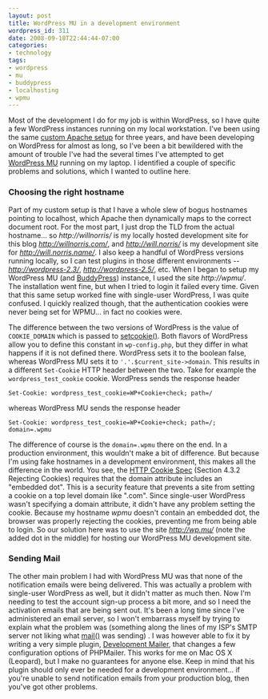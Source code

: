 ```yaml
---
layout: post
title: WordPress MU in a development environment
wordpress_id: 311
date: 2008-09-18T22:44:44-07:00
categories:
- technology
tags:
- wordpress
- mu
- buddypress
- localhosting
- wpmu
---
```

Most of the development I do for my job is within WordPress, so I have quite a few WordPress instances running on my
local workstation.  I've been using the same [custom Apache setup][] for three years, and have been developing on
WordPress for almost as long, so I've been a bit bewildered with the amount of trouble I've had the several times I've
attempted to get [WordPress MU][] running on my laptop.  I identified a couple of specific problems and solutions, which
I wanted to outline here.

[custom Apache setup]: http://willnorris.com/2005/05/dev_environment
[WordPress MU]: http://mu.wordpress.org/

### Choosing the right hostname ###

Part of my custom setup is that I have a whole slew of bogus hostnames pointing to localhost, which Apache then
dynamically maps to the correct document root.  For the most part, I just drop the TLD from the actual hostname... so
*http://willnorris/* is my locally hosted development site for this blog *http://willnorris.com/*, and
*http://will.norris/* is my development site for *http://will.norris.name/*.  I also keep a handful of WordPress
versions running locally, so I can test plugins in those different environments -- *http://wordpress-2.3/*,
*http://wordpress-2.5/*, etc.  When I began to setup my WordPress MU (and [BuddyPress][]) instance, I used the site
*http://wpmu/*.  The installation went fine, but when I tried to login it failed every time.  Given that this same setup
worked fine with single-user WordPress, I was quite confused.  I quickly realized though, that the authentication
cookies were never being set for WPMU... in fact no cookies were.

The difference between the two versions of WordPress is the value of `COOKIE_DOMAIN` which is passed to [setcookie()][].
Both flavors of WordPress allow you to define this constant in `wp-config.php`, but they differ in what happens if it is
not defined there.  WordPress sets it to the boolean false, whereas WordPress MU sets it to `'.'.$current_site->domain`.
This results in a different `Set-Cookie` HTTP header between the two.  Take for example the `wordpress_test_cookie`
cookie.  WordPress sends the response header

    Set-Cookie: wordpress_test_cookie=WP+Cookie+check; path=/

whereas WordPress MU sends the response header

    Set-Cookie: wordpress_test_cookie=WP+Cookie+check; path=/; domain=.wpmu

The difference of course is the `domain=.wpmu` there on the end.  In a production environment, this wouldn't make a bit
of difference.  But because I'm using fake hostnames in a development environment, this makes all the difference in the
world.  You see, the [HTTP Cookie Spec][] (Section 4.3.2 Rejecting Cookies) requires that the domain attribute includes
an "embedded dot".  This is a security feature that prevents a site from setting a cookie on a top level domain like
".com".  Since single-user WordPress wasn't specifying a domain attribute, it didn't have any problem setting the
cookie.  Because my hostname *wpmu* doesn't contain an embedded dot, the browser was properly rejecting the cookies,
preventing me from being able to login.  So our solution here was to use the site *http://wp.mu/* (note the added dot in
the middle) for hosting our WordPress MU development site.

[setcookie()]: http://php.net/setcookie
[BuddyPress]: http://buddypress.org/
[HTTP Cookie Spec]: http://www.ietf.org/rfc/rfc2109.txt

### Sending Mail ###

The other main problem I had with WordPress MU was that none of the notification emails were being delivered.  This was
actually a problem with single-user WordPress as well, but it didn't matter as much then.  Now I'm needing to test the
account sign-up process a bit more, and so I need the activation emails that are being sent out.  It's been a long time
since I've administered an email server, so I won't embarrass myself by trying to explain what the problem was
(something along the lines of my ISP's SMTP server not liking what [mail()][] was sending) .  I was however able to fix
it by writing a very simple plugin, [Development Mailer][], that changes a few configuration options of PHPMailer.  This
works for me on Mac OS X (Leopard), but I make no guarantees for anyone else.  Keep in mind that his plugin should only
ever be needed for a development environment... if you're unable to send notification emails from your production blog,
then you've got other problems.

[Development Mailer]: http://willnorris.com/svn/will.norris.name/trunk/public/wordpress-content/plugins/development-mailer.php
[mail()]: http://php.net/mail
